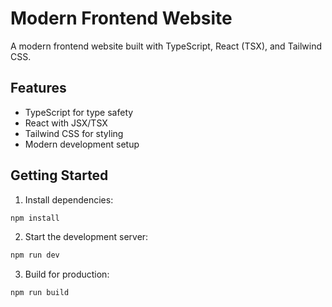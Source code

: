 # Modern Frontend Website

A modern frontend website built with TypeScript, React (TSX), and Tailwind CSS.

## Features
- TypeScript for type safety
- React with JSX/TSX
- Tailwind CSS for styling
- Modern development setup

## Getting Started

1. Install dependencies:
```bash
npm install
```

2. Start the development server:
```bash
npm run dev
```

3. Build for production:
```bash
npm run build
```

